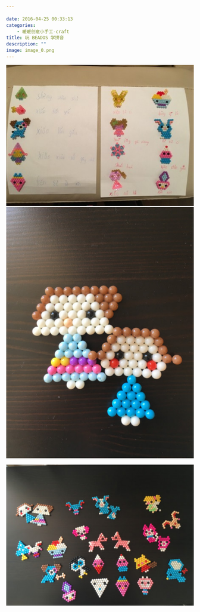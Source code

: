 ```yaml
---

date: 2016-04-25 00:33:13
categories:
    - 暖暖创意小手工-craft
title: 玩 BEADOS 学拼音
description: ""
image: image_0.png
---
```


![](image_0.png)  
![](image_1.png)  
  
![](image_2.png)